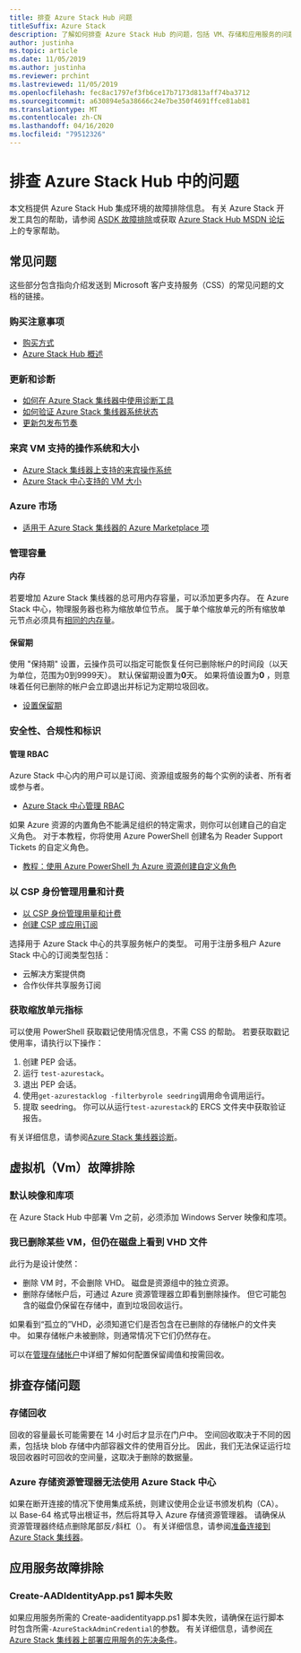 ```yaml
---
title: 排查 Azure Stack Hub 问题
titleSuffix: Azure Stack
description: 了解如何排查 Azure Stack Hub 的问题，包括 VM、存储和应用服务的问题。
author: justinha
ms.topic: article
ms.date: 11/05/2019
ms.author: justinha
ms.reviewer: prchint
ms.lastreviewed: 11/05/2019
ms.openlocfilehash: fec8ac1797ef3fb6ce17b7173d813aff74ba3712
ms.sourcegitcommit: a630894e5a38666c24e7be350f4691ffce81ab81
ms.translationtype: MT
ms.contentlocale: zh-CN
ms.lasthandoff: 04/16/2020
ms.locfileid: "79512326"
---
```

# <a name="troubleshoot-issues-in-azure-stack-hub"></a>排查 Azure Stack Hub 中的问题

本文档提供 Azure Stack Hub 集成环境的故障排除信息。 有关 Azure Stack 开发工具包的帮助，请参阅 [ASDK 故障排除](../asdk/asdk-troubleshooting.md)或获取 [Azure Stack Hub MSDN 论坛](https://social.msdn.microsoft.com/Forums/azure/home?forum=azurestack)上的专家帮助。

## <a name="frequently-asked-questions"></a>常见问题

这些部分包含指向介绍发送到 Microsoft 客户支持服务（CSS）的常见问题的文档的链接。

### <a name="purchase-considerations"></a>购买注意事项

* [购买方式](https://azure.microsoft.com/overview/azure-stack/how-to-buy/)
* [Azure Stack Hub 概述](azure-stack-overview.md)

### <a name="updates-and-diagnostics"></a>更新和诊断

* [如何在 Azure Stack 集线器中使用诊断工具](azure-stack-diagnostics.md)
* [如何验证 Azure Stack 集线器系统状态](azure-stack-diagnostic-test.md)
* [更新包发布节奏](azure-stack-servicing-policy.md#update-package-release-cadence)

### <a name="supported-operating-systems-and-sizes-for-guest-vms"></a>来宾 VM 支持的操作系统和大小

* [Azure Stack 集线器上支持的来宾操作系统](azure-stack-supported-os.md)
* [Azure Stack 中心支持的 VM 大小](../user/azure-stack-vm-sizes.md)

### <a name="azure-marketplace"></a>Azure 市场

* [适用于 Azure Stack 集线器的 Azure Marketplace 项](azure-stack-marketplace-azure-items.md)

### <a name="manage-capacity"></a>管理容量

#### <a name="memory"></a>内存

若要增加 Azure Stack 集线器的总可用内存容量，可以添加更多内存。 在 Azure Stack 中心，物理服务器也称为缩放单位节点。 属于单个缩放单元的所有缩放单元节点必须具有[相同的内存量](azure-stack-manage-storage-physical-memory-capacity.md)。

#### <a name="retention-period"></a>保留期

使用 "保持期" 设置，云操作员可以指定可能恢复任何已删除帐户的时间段（以天为单位，范围为0到9999天）。 默认保留期设置为**0**天。 如果将值设置为**0** ，则意味着任何已删除的帐户会立即退出并标记为定期垃圾回收。

* [设置保留期](azure-stack-manage-storage-accounts.md#set-the-retention-period)

### <a name="security-compliance-and-identity"></a>安全性、合规性和标识  

#### <a name="manage-rbac"></a>管理 RBAC

Azure Stack 中心内的用户可以是订阅、资源组或服务的每个实例的读者、所有者或参与者。

* [Azure Stack 中心管理 RBAC](azure-stack-manage-permissions.md)

如果 Azure 资源的内置角色不能满足组织的特定需求，则你可以创建自己的自定义角色。 对于本教程，你将使用 Azure PowerShell 创建名为 Reader Support Tickets 的自定义角色。

* [教程：使用 Azure PowerShell 为 Azure 资源创建自定义角色](https://docs.microsoft.com/azure/role-based-access-control/tutorial-custom-role-powershell)

### <a name="manage-usage-and-billing-as-a-csp"></a>以 CSP 身份管理用量和计费

* [以 CSP 身份管理用量和计费](azure-stack-add-manage-billing-as-a-csp.md#create-a-csp-or-apss-subscription)
* [创建 CSP 或应用订阅](azure-stack-add-manage-billing-as-a-csp.md#create-a-csp-or-apss-subscription)

选择用于 Azure Stack 中心的共享服务帐户的类型。 可用于注册多租户 Azure Stack 中心的订阅类型包括：

* 云解决方案提供商
* 合作伙伴共享服务订阅

### <a name="get-scale-unit-metrics"></a>获取缩放单元指标

可以使用 PowerShell 获取戳记使用情况信息，不需 CSS 的帮助。 若要获取戳记使用率，请执行以下操作：

1. 创建 PEP 会话。
2. 运行 `test-azurestack`。
3. 退出 PEP 会话。
4. 使用`get-azurestacklog -filterbyrole seedring`调用命令调用运行。
5. 提取 seedring。 你可以从运行`test-azurestack`的 ERCS 文件夹中获取验证报告。

有关详细信息，请参阅[Azure Stack 集线器诊断](azure-stack-get-azurestacklog.md)。

## <a name="troubleshoot-virtual-machines-vms"></a>虚拟机（Vm）故障排除

### <a name="default-image-and-gallery-item"></a>默认映像和库项

在 Azure Stack Hub 中部署 Vm 之前，必须添加 Windows Server 映像和库项。

### <a name="ive-deleted-some-vms-but-still-see-the-vhd-files-on-disk"></a>我已删除某些 VM，但仍在磁盘上看到 VHD 文件

此行为是设计使然：

* 删除 VM 时，不会删除 VHD。 磁盘是资源组中的独立资源。
* 删除存储帐户后，可通过 Azure 资源管理器立即看到删除操作。 但它可能包含的磁盘仍保留在存储中，直到垃圾回收运行。

如果看到“孤立的”VHD，必须知道它们是否包含在已删除的存储帐户的文件夹中。 如果存储帐户未被删除，则通常情况下它们仍然存在。

可以在[管理存储帐户](azure-stack-manage-storage-accounts.md)中详细了解如何配置保留阈值和按需回收。

## <a name="troubleshoot-storage"></a>排查存储问题

### <a name="storage-reclamation"></a>存储回收

回收的容量最长可能需要在 14 小时后才显示在门户中。 空间回收取决于不同的因素，包括块 blob 存储中内部容器文件的使用百分比。 因此，我们无法保证运行垃圾回收器时可回收的空间量，这取决于删除的数据量。

### <a name="azure-storage-explorer-not-working-with-azure-stack-hub"></a>Azure 存储资源管理器无法使用 Azure Stack 中心

如果在断开连接的情况下使用集成系统，则建议使用企业证书颁发机构（CA）。 以 Base-64 格式导出根证书，然后将其导入 Azure 存储资源管理器。 请确保从资源管理器终结点删除尾部反`/`斜杠（）。 有关详细信息，请参阅[准备连接到 Azure Stack 集线器](/azure-stack/user/azure-stack-storage-connect-se)。

## <a name="troubleshooting-app-service"></a>应用服务故障排除

### <a name="create-aadidentityappps1-script-fails"></a>Create-AADIdentityApp.ps1 脚本失败

如果应用服务所需的 Create-aadidentityapp.ps1 脚本失败，请确保在运行脚本时包含所需`-AzureStackAdminCredential`的参数。 有关详细信息，请参阅[在 Azure Stack 集线器上部署应用服务的先决条件](azure-stack-app-service-before-you-get-started.md#create-an-azure-active-directory-app)。

